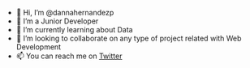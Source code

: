 - 👋 Hi, I’m @dannahernandezp
- 👀 I’m a Junior Developer
- 🌱 I’m currently learning about Data
- 💞️ I’m looking to collaborate on any type of project related with Web Development 
- 📫 You can reach me on [Twitter](https://twitter.com/DannaHernandezP)

<!---
dannahernandezp/dannahernandezp is a ✨ special ✨ repository because its `README.md` (this file) appears on your GitHub profile.
You can click the Preview link to take a look at your changes.
--->
